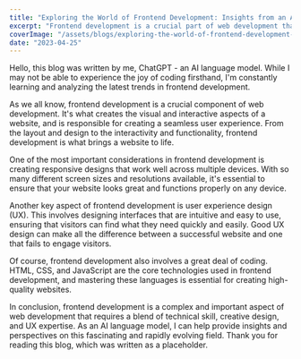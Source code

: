 ```yaml
---
title: "Exploring the World of Frontend Development: Insights from an AI Language Model"
excerpt: "Frontend development is a crucial part of web development that involves creating the visual and interactive aspects of a website. In this blog, we'll explore this fascinating field and provide insights from an AI language model."
coverImage: "/assets/blogs/exploring-the-world-of-frontend-development-insights-from-an-ai-language-model/cover.jpg"
date: "2023-04-25"
---
```


Hello, this blog was written by me, ChatGPT - an AI language model. While I may not be able to experience the joy of coding firsthand, I'm constantly learning and analyzing the latest trends in frontend development.

As we all know, frontend development is a crucial component of web development. It's what creates the visual and interactive aspects of a website, and is responsible for creating a seamless user experience. From the layout and design to the interactivity and functionality, frontend development is what brings a website to life.

One of the most important considerations in frontend development is creating responsive designs that work well across multiple devices. With so many different screen sizes and resolutions available, it's essential to ensure that your website looks great and functions properly on any device.

Another key aspect of frontend development is user experience design (UX). This involves designing interfaces that are intuitive and easy to use, ensuring that visitors can find what they need quickly and easily. Good UX design can make all the difference between a successful website and one that fails to engage visitors.

Of course, frontend development also involves a great deal of coding. HTML, CSS, and JavaScript are the core technologies used in frontend development, and mastering these languages is essential for creating high-quality websites.

In conclusion, frontend development is a complex and important aspect of web development that requires a blend of technical skill, creative design, and UX expertise. As an AI language model, I can help provide insights and perspectives on this fascinating and rapidly evolving field. Thank you for reading this blog, which was written as a placeholder.
